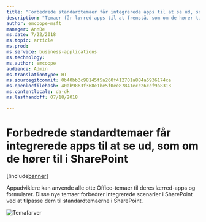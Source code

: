 ```yaml
---
title: "Forbedrede standardtemaer får integrerede apps til at se ud, som om de hører til i SharePoint"
description: "Temaer får lærred-apps til at fremstå, som om de hører til, når de integreres i SharePoint – både som en brugerdefineret formular og som en webdel."
author: emcoope-msft
manager: AnnBe
ms.date: 7/22/2018
ms.topic: article
ms.prod: 
ms.service: business-applications
ms.technology: 
ms.author: emcoope
audience: Admin
ms.translationtype: HT
ms.sourcegitcommit: 0b40bb3c98145f5a260f412701a884a5936174ce
ms.openlocfilehash: 40ab9863f368e1be5f0ee87841ecc26ccf9a8313
ms.contentlocale: da-dk
ms.lasthandoff: 07/18/2018

---
```

# <a name="improved-default-themes-help-embedded-apps-look-like-they-belong-in-sharepoint"></a>Forbedrede standardtemaer får integrerede apps til at se ud, som om de hører til i SharePoint


[!include[banner](../../includes/banner.md)]

Appudviklere kan anvende alle otte Office-temaer til deres lærred-apps og formularer. Disse nye temaer forbedrer integrerede scenarier i SharePoint ved at tilpasse dem til standardtemaerne i SharePoint.

![Temafarver](media/ThemeColors.jpg  "Temafarver")



